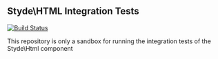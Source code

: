 ## Styde\HTML Integration Tests

[![Build Status](https://travis-ci.org/StydeNet/html-integration-tests.svg)](https://travis-ci.org/StydeNet/html-integration-tests)

This repository is only a sandbox for running the integration tests of the Styde\Html component